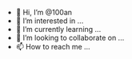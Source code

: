 - 👋 Hi, I’m @100an
- 👀 I’m interested in ...
- 🌱 I’m currently learning ...
- 💞️ I’m looking to collaborate on ...
- 📫 How to reach me ...

<!---
100an/100an is a ✨ special ✨ repository because its `README.md` (this file) appears on your GitHub profile.
You can click the Preview link to take a look at your changes.
--->

